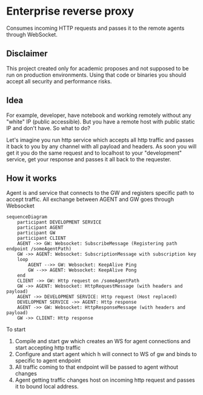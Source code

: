 # Enterprise reverse proxy

Consumes incoming HTTP requests and passes it to the remote agents through WebSocket.

## Disclaimer
This project created only for academic proposes and not supposed to be run on production environments.
Using that code or binaries you should accept all security and performance risks.

## Idea

For example, developer, have notebook and working remotely without any "white" IP (public accessible).
But you have a remote host with public static IP and don't have. So what to do?

Let's imagine you run http service which accepts all http traffic and passes it back to you by any channel with all
payload and headers. As soon you will get it you do the same request and to localhost to your "development" service, 
get your response and passes it all back to the requester.

## How it works

Agent is and service that connects to the GW and registers specific path to accept traffic. All exchange between
AGENT and GW goes through Websocket

```mermaid
sequenceDiagram
    participant DEVELOPMENT SERVICE
    participant AGENT
    participant GW
    participant CLIENT
    AGENT ->> GW: Websocket: SubscribeMessage (Registering path endpoint /someAgentPath)
    GW ->> AGENT: Websocket: SubscriptionMessage with subscription key
    loop 
        AGENT -->> GW: Websocket: KeepAlive Ping
        GW -->> AGENT: Websocket: KeepAlive Pong
    end
    CLIENT ->> GW: Http request on /someAgentPath
    GW ->> AGENT: Websocket: HttpRequestMessage (with headers and payload)
    AGENT ->> DEVELOPMENT SERVICE: Http request (Host replaced)
    DEVELOPMENT SERVICE ->> AGENT: Http response
    AGENT ->> GW: Websocket: HttpResponseMessage (with headers and payload)
    GW ->> CLIENT: Http response
```

To start
1) Compile and start gw which creates an WS for agent connections and start accepting http traffic
2) Configure and start agent which h will connect to WS of gw and binds to specific to agent endpoint
3) All traffic coming to that endpoint will be passed to agent without changes
4) Agent getting traffic changes host on incoming http request and passes it to bound local address.
